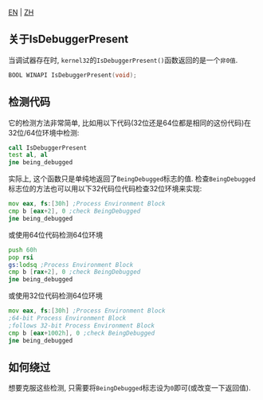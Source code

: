 [EN](./isdebuggerpresent.md) | [ZH](./isdebuggerpresent-zh.md)
## 关于IsDebuggerPresent

当调试器存在时, `kernel32`的`IsDebuggerPresent()`函数返回的是一个`非0值`. 

``` c++
BOOL WINAPI IsDebuggerPresent(void);
```

## 检测代码

它的检测方法非常简单, 比如用以下代码(32位还是64位都是相同的这份代码)在32位/64位环境中检测:

``` asm
call IsDebuggerPresent
test al, al
jne being_debugged
```

实际上, 这个函数只是单纯地返回了`BeingDebugged`标志的值. 检查`BeingDebugged`标志位的方法也可以用以下32代码位代码检查32位环境来实现:

``` asm
mov eax, fs:[30h] ;Process Environment Block
cmp b [eax+2], 0 ;check BeingDebugged
jne being_debugged
```

或使用64位代码检测64位环境

``` asm
push 60h
pop rsi
gs:lodsq ;Process Environment Block
cmp b [rax+2], 0 ;check BeingDebugged
jne being_debugged
```

或使用32位代码检测64位环境

``` asm
mov eax, fs:[30h] ;Process Environment Block
;64-bit Process Environment Block
;follows 32-bit Process Environment Block
cmp b [eax+1002h], 0 ;check BeingDebugged
jne being_debugged
```

## 如何绕过

想要克服这些检测, 只需要将`BeingDebugged`标志设为`0`即可(或改变一下返回值).
